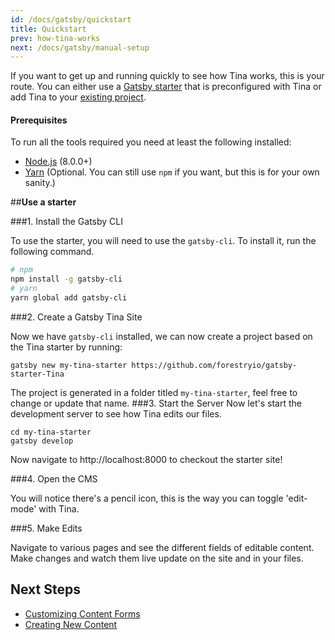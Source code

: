 ```yaml
---
id: /docs/gatsby/quickstart
title: Quickstart
prev: how-tina-works
next: /docs/gatsby/manual-setup
---
```


If you want to get up and running quickly to see how Tina works, this is your route. You can either use a [Gatsby starter](/gatsby/quickstart) that is preconfigured with Tina or add Tina to your [existing project](/gatsby/manual-setup).

#### Prerequisites

To run all the tools required you need at least the following installed:

- [Node.js](https://nodejs.org/en/) (8.0.0+)
- [Yarn](https://yarnpkg.com) (Optional. You can still use `npm` if you want, but this is for your own sanity.)

##**Use a starter**

###1. Install the Gatsby CLI

To use the starter, you will need to use the `gatsby-cli`. To install it, run the following command.

```bash
# npm
npm install -g gatsby-cli
# yarn
yarn global add gatsby-cli
```

###2. Create a Gatsby Tina Site

Now we have `gatsby-cli` installed, we can now create a project based on the Tina starter by running:

```
gatsby new my-tina-starter https://github.com/forestryio/gatsby-starter-Tina
```

The project is generated in a folder titled `my-tina-starter`, feel free to change or update that name.
###3. Start the Server
Now let's start the development server to see how Tina edits our files.

```
cd my-tina-starter
gatsby develop
```

Now navigate to http://localhost:8000 to checkout the starter site!

###4. Open the CMS

You will notice there's a pencil icon, this is the way you can toggle 'edit-mode' with Tina.

###5. Make Edits

Navigate to various pages and see the different fields of editable content. Make changes and watch them live update on the site and in your files.

## Next Steps

- [Customizing Content Forms](/gatsby/custom-fields)
- [Creating New Content](/gatsby/content-creation)
